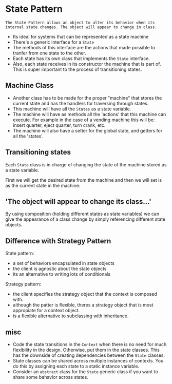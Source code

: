 # State Pattern

```
The State Pattern allows an object to alter its behavior when its internal state changes. The object will appear to change in class.
```

- Its ideal for systems that can be represented as a state machine
- There's a generic interface for a `State`
- The methods of this interface are the actions that made possible to tranfer from one state to the other.
- Each state has its own class that implements the `State` interface.
- Also, each state receives in its constructor the machine that is part of. This is super important to the process of transitioning states.

## Machine Class

- Another class has to be made for the proper "machine" that stores the current state and has the handlers for traversing through states.
- This machine will have all the `States` as a state variable.
- The machine will have as methods all the 'actions' that this machine can execute. For example in the case of a vending machine this will be: insert quarter, eject quarter, turn crank, etc.
- The machine will also have a setter for the global state, and getters for all the 'states'.

## Transitioning states

Each `State` class is in charge of changing the state of the machine stored as a state variable.

First we will get the desired state from the machine and then we will set is as the current state in the machine.

## 'The object will appear to change its class...'

By using composition (holding different states as state variables) we can give the appearance of a class change by simply referencing different state objects.

## Difference with Strategy Pattern

State pattern:

- a set of behaviors encapsulated in state objects
- the client is agnostic about the state objects
- its an alternative to writing lots of conditionals

Strategy pattern:

- the client specifies the strategy object that the context is composed with.
- although the patter is flexible, theres a strategy object that is most appropiate for a context object.
- is a flexible alternative to subclassing with inheritance.

## misc
- Code the state transitions in the `Context` when there is no need for much flexibility in the design. Otherwise, put them in the state classes. This has the downside of creating dependencies between the `State` classes.
- State classes can be shared across multiple instances of contexts. You do this by assigning each state to a static instance variable.
- Consider an `abstract` class for the `State` generic class if you want to share some bahavior across states.
